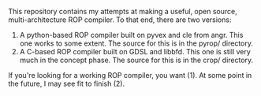 This repository contains my attempts at making a useful, open source, multi-architecture ROP compiler.
To that end, there are two versions:
1. A python-based ROP compiler built on pyvex and cle from angr.  This one works to some extent.  The source for this is in the
pyrop/ directory.
2. A C-based ROP compiler built on GDSL and libbfd.  This one is still very much in the concept phase.  The source for this is
in the crop/ directory.

If you're looking for a working ROP compiler, you want (1).  At some point in the future, I may see fit to finish (2).
